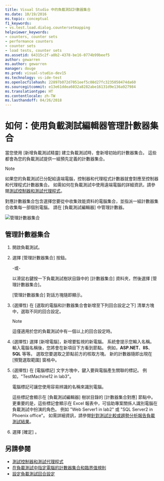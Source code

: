 ```yaml
---
title: Visual Studio 中的負載測試計數器集合
ms.date: 10/19/2016
ms.topic: conceptual
f1_keywords:
- vs.test.load.dialog.countersetmapping
helpviewer_keywords:
- counters, counter sets
- performance counters
- counter sets
- load tests, counter sets
ms.assetid: 64315c2f-a0b2-4378-be16-0774b99beef5
author: gewarren
ms.author: gewarren
manager: douge
ms.prod: visual-studio-dev15
ms.technology: vs-ide-test
ms.openlocfilehash: 22897b072d7051eef5c08d27fc3235050474da60
ms.sourcegitcommit: e13e61ddea6032a8282abe16131d9e136a927984
ms.translationtype: HT
ms.contentlocale: zh-TW
ms.lasthandoff: 04/26/2018
---
```

# <a name="how-to-manage-counter-sets-using-the-load-test-editor"></a>如何：使用負載測試編輯器管理計數器集合

當您使用 [新增負載測試精靈] 建立負載測試時，會新增初始的計數器集合。 這些都會為您的負載測試提供一組預先定義的計數器集合。

> [!NOTE]
> 如果您的負載測試已分配給遠端電腦，控制器和代理程式計數器就會對應至控制器和代理程式計數器集合。 如需如何在負載測試中使用遠端電腦的詳細資訊，請參閱[測試控制器和測試代理程式](configure-test-agents-and-controllers-for-load-tests.md)。

對應計數器集合包含選擇您要從中收集效能資料的電腦集合，並指派一組計數器集合收集每一部個別電腦。 請在 [負載測試編輯器] 中管理計數器。

![管理計數器集合](../test/media/loadtestmanagecountersets.png "LoadTestManageCounterSets")

## <a name="to-manage-counter-sets"></a>管理計數器集合

1.  開啟負載測試。

2.  選擇 [管理計數器集合] 按鈕。

     -或-

     以滑鼠右鍵按一下負載測試樹狀目錄中的 [計數器集合] 資料夾，然後選擇 [管理計數器集合]。

     [管理計數器集合] 對話方塊隨即顯示。

3.  (選擇性) 在 [選取的電腦和計數器集合會新增至下列回合設定之下] 清單方塊中，選取不同的回合設定。

    > [!NOTE]
    > 這僅適用於您的負載測試中有一個以上的回合設定時。

4.  (選擇性) 選擇 [新增電腦]，新增要監視的新電腦。 系統會提示您輸入名稱。 輸入電腦名稱後，您將會在新項目下方看到節點。 例如，**ASP.NET**、**IIS**、**SQL** 等等。 選取您要選取之節點前方的核取方塊。 新的計數器隨即出現在 [預覽選取範圍] 窗格中。

5.  (選擇性) 在 [電腦標記] 文字方塊中，鍵入要與電腦產生關聯的標記。 例如，"TestMachine12 in lab3"。

     電腦標記可讓您使用容易辨識的名稱來識別電腦。

     這些標記會顯示在 [負載測試編輯器] 樹狀目錄的 [計數器集合對應] 節點中。 更重要的是，這些標記會顯示在 Excel 報表中，可協助專案關係人識別電腦在負載測試中扮演的角色。 例如 "Web Server1 in lab2" 或 "SQL Server2 in Phoenix office"。 如需詳細資訊，請參閱[針對測試比較或趨勢分析報告負載測試結果](../test/compare-load-test-results.md)。

6.  選擇 [確定] 。

## <a name="see-also"></a>另請參閱

- [測試控制器和測試代理程式](configure-test-agents-and-controllers-for-load-tests.md)
- [在負載測試中指定電腦的計數器集合和臨界值規則](../test/specify-counter-sets-and-threshold-rules-for-load-testing.md)
- [設定負載測試回合設定](../test/configure-load-test-run-settings.md)